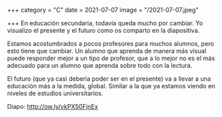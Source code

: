 +++
category = "C"
date = 2021-07-07
image = "/2021-07-07.jpeg"

+++
En educación secundaria, todavía queda mucho por cambiar. Yo visualizo el presente y el futuro como os comparto en la diapositiva.   
  
Estamos acostumbrados a pocos profesores para muchos alumnos, pero esto tiene que cambiar. Un alumno que aprenda de manera más visual puede responder mejor a un tipo de profesor, que a lo mejor no es el más adecuado para un alumno que aprenda sobre todo con la lectura.   
  
El futuro (que ya casi debería poder ser en el presente) va a llevar a una educación más a la medida, global. Similar a la que ya estamos viendo en niveles de estudios universitarios.  
  
Diapo: http://ow.ly/vkPX50FjnEx